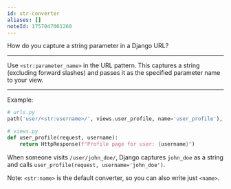 ```yaml
---
id: str-converter
aliases: []
noteId: 1757047061260
---
```


How do you capture a string parameter in a Django URL?

---

Use `<str:parameter_name>` in the URL pattern. This captures a string (excluding forward slashes) and passes it as the specified parameter name to your view.

---

Example:

```python
# urls.py
path('user/<str:username>/', views.user_profile, name='user_profile'),
```

```python
# views.py
def user_profile(request, username):
    return HttpResponse(f"Profile page for user: {username}")
```

When someone visits `/user/john_doe/`, Django captures `john_doe` as a string and calls `user_profile(request, username='john_doe')`.

Note: `<str:name>` is the default converter, so you can also write just `<name>`. 